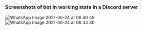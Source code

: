 ### Screenshots of bot in working state in a Discord server
![WhatsApp Image 2021-06-24 at 08 40 49](https://user-images.githubusercontent.com/54582161/123209544-6529d280-d4de-11eb-954a-182401f4d2f7.jpeg)
![WhatsApp Image 2021-06-24 at 08 44 30](https://user-images.githubusercontent.com/54582161/123209537-63600f00-d4de-11eb-99e7-fd1256e0a039.jpeg)


